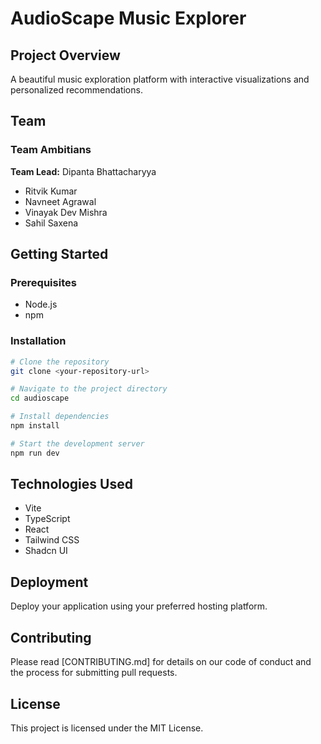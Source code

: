 
# AudioScape Music Explorer

## Project Overview

A beautiful music exploration platform with interactive visualizations and personalized recommendations.

## Team

### Team Ambitians

**Team Lead:** Dipanta Bhattacharyya
- Ritvik Kumar
- Navneet Agrawal
- Vinayak Dev Mishra
- Sahil Saxena

## Getting Started

### Prerequisites
- Node.js
- npm

### Installation

```sh
# Clone the repository
git clone <your-repository-url>

# Navigate to the project directory
cd audioscape

# Install dependencies
npm install

# Start the development server
npm run dev
```

## Technologies Used
- Vite
- TypeScript
- React
- Tailwind CSS
- Shadcn UI

## Deployment

Deploy your application using your preferred hosting platform.

## Contributing

Please read [CONTRIBUTING.md] for details on our code of conduct and the process for submitting pull requests.

## License

This project is licensed under the MIT License.
